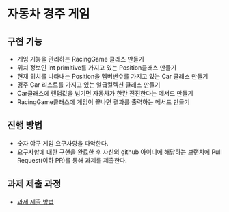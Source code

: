 # 자동차 경주 게임
## 구현 기능
* 게임 기능을 관리하는 RacingGame 클래스 만들기
* 위치 정보인 int primitive를 가지고 있는 Position클래스 만들기
* 현재 위치를 나타내는 Position을 멤버변수를 가지고 있는 Car 클래스 만들기
* 경주 Car 리스트를 가지고 있는 일급컬렉션 클래스 만들기
* Car클래스에 랜덤값을 넘기면 자동차가 한칸 전진한다는 메서드 만들기 
* RacingGame클래스에 게임이 끝나면 결과를 출력하는 메서드 만들기

## 진행 방법
* 숫자 야구 게임 요구사항을 파악한다.
* 요구사항에 대한 구현을 완료한 후 자신의 github 아이디에 해당하는 브랜치에 Pull Request(이하 PR)를 통해 과제를 제출한다.

## 과제 제출 과정
* [과제 제출 방법](https://github.com/next-step/nextstep-docs/tree/master/precourse)
